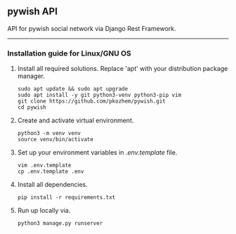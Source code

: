 <h2> pywish API </h2>
API for pywish social network via Django Rest Framework.<br>

---

<h3> Installation guide for Linux/GNU OS </h3>

1) Install all required solutions. Replace 'apt' with
   your distribution package manager.
   ```commandline
   sudo apt update && sudo apt upgrade
   sudo apt install -y git python3-venv python3-pip vim
   git clone https://github.com/pkozhem/pywish.git
   cd pywish
   ```
2) Create and activate virtual environment.
   ```commandline
   python3 -m venv venv
   source venv/bin/activate
   ```
3) Set up your environment variables in
   _.env.template_ file.
   ```commandline
   vim .env.template
   cp .env.template .env
   ```
4) Install all dependencies.
   ```commandline
   pip install -r requirements.txt
   ```
5) Run up locally via.
   ```commandline
   python3 manage.py runserver
   ```